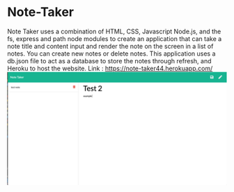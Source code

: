 # Note-Taker
Note Taker uses a combination of HTML, CSS, Javascript Node.js, and the fs, express and path node modules to create an application that can take a note title and content input and render the note on the screen in a list of notes. You can create new notes or delete notes. This application uses a db.json file to act as a database to store the notes through refresh, and Heroku to host the website. 
Link : https://note-taker44.herokuapp.com/
![Example note screen](/assets/noteTaker.png)
